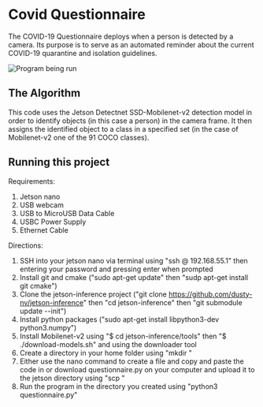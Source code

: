 # Covid Questionnaire
The COVID-19 Questionnaire deploys when a person is detected by a camera. Its purpose is to serve as an automated reminder about the current COVID-19 quarantine and isolation guidelines.

![Program being run]([Imgur](https://i.imgur.com/sWf93rR.png?1))

## The Algorithm
This code uses the Jetson Detectnet SSD-Mobilenet-v2 detection model in order to identify objects (in this case a person) in the camera frame. It then assigns the identified object to a class in a specified set (in the case of Mobilenet-v2 one of the 91 COCO classes).

## Running this project
Requirements:
1. Jetson nano
2. USB webcam
3. USB to MicroUSB Data Cable
4. USBC Power Supply
5. Ethernet Cable 

Directions:
1. SSH into your jetson nano via terminal using "ssh @<username> 192.168.55.1" then entering your password and pressing enter when prompted
2. Install git and cmake ("sudo apt-get update" then "sudp apt-get install git cmake")
3. Clone the jetson-inference project ("git clone https://github.com/dusty-nv/jetson-inference" then "cd jetson-inference" then "git submodule update --init")
4. Install python packages ("sudo apt-get install libpython3-dev python3.numpy")
6. Install Mobilenet-v2 using "$ cd jetson-inference/tools" then "$ ./download-models.sh" and using the downloader tool
7. Create a directory in your home folder using "mkdir <directory name>"
8. Either use the nano command to create a file and copy and paste the code in or download questionnaire.py on your computer and upload it to the jetson directory using "scp <from> <to>"
9. Run the program in the directory you created using "python3 questionnaire.py"
